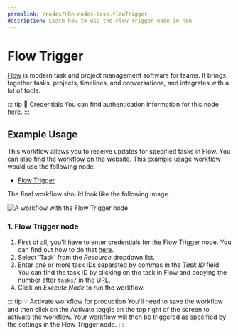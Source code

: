 ```yaml
---
permalink: /nodes/n8n-nodes-base.flowTrigger
description: Learn how to use the Flow Trigger node in n8n
---
```


# Flow Trigger

[Flow](https://www.getflow.com/) is modern task and project management software for teams. It brings together tasks, projects, timelines, and conversations, and integrates with a lot of tools.

::: tip 🔑 Credentials
You can find authentication information for this node [here](../../../credentials/Flow/README.md).
:::


## Example Usage

This workflow allows you to receive updates for specified tasks in Flow. You can also find the [workflow](https://n8n.io/workflows/508) on the website. This example usage workflow would use the following node.
- [Flow Trigger]()

The final workflow should look like the following image.

![A workflow with the Flow Trigger node](REDACTED)


### 1. Flow Trigger node

1. First of all, you'll have to enter credentials for the Flow Trigger node. You can find out how to do that [here](../../../credentials/Flow/README.md).
2. Select 'Task' from the *Resource* dropdown list.
3. Enter one or more task IDs separated by commas in the *Task ID* field. You can find the task ID by clicking on the task in Flow and copying the number after `tasks/` in the URL.
4. Click on *Execute Node* to run the workflow.

::: tip 💡 Activate workflow for production
You'll need to save the workflow and then click on the Activate toggle on the top right of the screen to activate the workflow. Your workflow will then be triggered as specified by the settings in the Flow Trigger node.
:::
